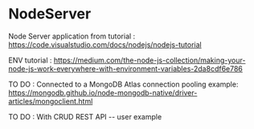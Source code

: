 # NodeServer
Node Server application from tutorial : https://code.visualstudio.com/docs/nodejs/nodejs-tutorial

ENV tutorial : https://medium.com/the-node-js-collection/making-your-node-js-work-everywhere-with-environment-variables-2da8cdf6e786

TO DO : Connected to a MongoDB Atlas connection pooling example: https://mongodb.github.io/node-mongodb-native/driver-articles/mongoclient.html

TO DO : With CRUD REST API -- user example
